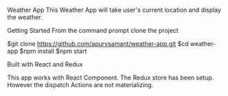 Weather App
This Weather App will take user's current location and display the weather. 

Getting Started
From the command prompt clone the project

$git clone https://github.com/apurvsamant/weather-app.git
$cd weather-app
$npm install
$npm start

Built with
React and Redux

This app works with React Component. The Redux store has been setup. However the dispatch Actions are not materializing. 